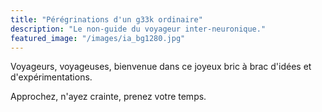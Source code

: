 ```yaml
---
title: "Pérégrinations d'un g33k ordinaire"
description: "Le non-guide du voyageur inter-neuronique."
featured_image: "/images/ia_bg1280.jpg"
---
```

Voyageurs, voyageuses, bienvenue dans ce joyeux bric à brac d'idées et d'expérimentations.

Approchez, n'ayez crainte, prenez votre temps.

